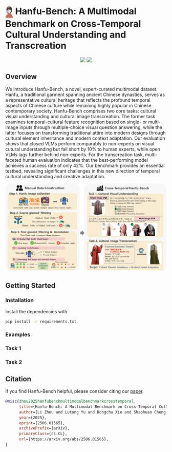 # <img src="results/logo.png" alt="icon" width="24" height="40" style="vertical-align: middle;"> Hanfu-Bench: A Multimodal Benchmark on Cross-Temporal Cultural Understanding and Transcreation

<div align="center">
<a href="https://arxiv.org/pdf/2506.01565v1" target="_blank"><img src=https://img.shields.io/badge/arXiv-b5212f.svg?logo=arxiv></a>
<a href="https://huggingface.co/datasets/lizhou21/Hanfu-Bench" target="_blank"><img src=https://img.shields.io/badge/%F0%9F%A4%97%20HuggingFace%20Datasets-27b3b4.svg></a>
</div>

## Overview
We introduce Hanfu-Bench, a novel, expert-curated multimodal dataset. Hanfu, a traditional garment spanning ancient Chinese dynasties, serves as a representative cultural heritage that reflects the profound temporal aspects of Chinese culture while remaining highly popular in Chinese contemporary society. Hanfu-Bench comprises two core tasks: cultural visual understanding and cultural image transcreation. The former task examines temporal-cultural feature recognition based on single- or multi-image inputs through multiple-choice visual question answering, while the latter focuses on transforming traditional attire into modern designs through cultural element inheritance and modern context adaptation. Our evaluation shows that closed VLMs perform comparably to non-experts on visual cutural understanding but fall short by 10% to human experts, while open VLMs lags further behind non-experts. For the transcreation task, multi-faceted human evaluation indicates that the best-performing model achieves a success rate of only 42%. Our benchmark provides an essential testbed, revealing significant challenges in this new direction of temporal cultural understanding and creative adaptation.
<p align="center">
  <img src="results/framework.png"/>
</p>

## Getting Started
### Installation
Install the dependencies with 
```sh
pip install -r requirements.txt
```

### Examples

### Task 1


### Task 2




## Citation
If you find Hanfu-Bench helpful, please consider citing our [paper](https://arxiv.org/pdf/2506.01565v1).
```bibtex
@misc{zhou2025hanfubenchmultimodalbenchmarkcrosstemporal,
      title={Hanfu-Bench: A Multimodal Benchmark on Cross-Temporal Cultural Understanding and Transcreation}, 
      author={Li Zhou and Lutong Yu and Dongchu Xie and Shaohuan Cheng and Wenyan Li and Haizhou Li},
      year={2025},
      eprint={2506.01565},
      archivePrefix={arXiv},
      primaryClass={cs.CL},
      url={https://arxiv.org/abs/2506.01565}, 
}
```
